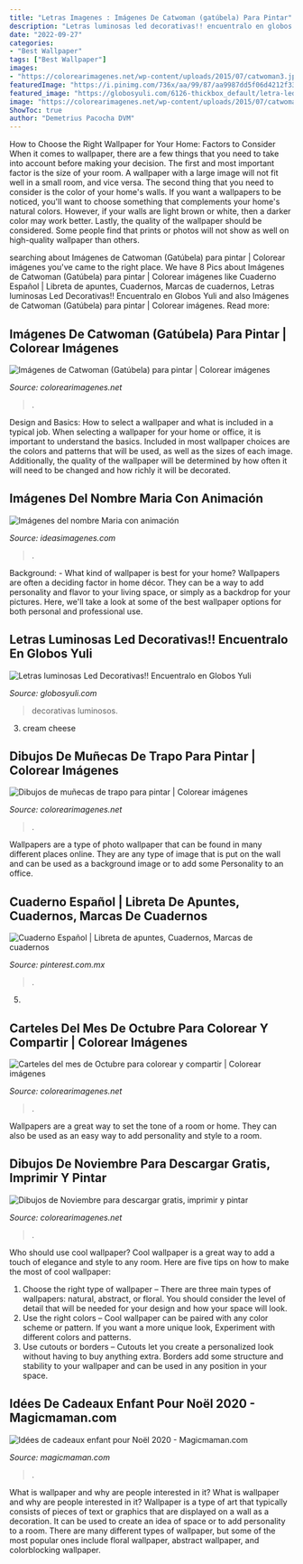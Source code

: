 ```yaml
---
title: "Letras Imagenes : Imágenes De Catwoman (gatúbela) Para Pintar"
description: "Letras luminosas led decorativas!! encuentralo en globos yuli"
date: "2022-09-27"
categories:
- "Best Wallpaper"
tags: ["Best Wallpaper"]
images:
- "https://colorearimagenes.net/wp-content/uploads/2015/07/catwoman3.jpg"
featuredImage: "https://i.pinimg.com/736x/aa/99/87/aa9987dd5f06d4212f33dbe9dfb176e5.jpg"
featured_image: "https://globosyuli.com/6126-thickbox_default/letra-led-luminosa.jpg"
image: "https://colorearimagenes.net/wp-content/uploads/2015/07/catwoman3.jpg"
ShowToc: true
author: "Demetrius Pacocha DVM"
---
```



How to Choose the Right Wallpaper for Your Home: Factors to Consider
When it comes to wallpaper, there are a few things that you need to take into account before making your decision. The first and most important factor is the size of your room. A wallpaper with a large image will not fit well in a small room, and vice versa. 
The second thing that you need to consider is the color of your home's walls. If you want a wallpapers to be noticed, you'll want to choose something that complements your home's natural colors. However, if your walls are light brown or white, then a darker color may work better. 
Lastly, the quality of the wallpaper should be considered. Some people find that prints or photos will not show as well on high-quality wallpaper than others.

	

		
searching about Imágenes de Catwoman (Gatúbela) para pintar | Colorear imágenes you've came to the right place. We have 8 Pics about Imágenes de Catwoman (Gatúbela) para pintar | Colorear imágenes like Cuaderno Español | Libreta de apuntes, Cuadernos, Marcas de cuadernos, Letras luminosas Led Decorativas!! Encuentralo en Globos Yuli and also Imágenes de Catwoman (Gatúbela) para pintar | Colorear imágenes. Read more:
		
    
## Imágenes De Catwoman (Gatúbela) Para Pintar | Colorear Imágenes

<img loading=lazy src="https://colorearimagenes.net/wp-content/uploads/2015/07/catwoman3.jpg" onerror="this.onerror=null;this.src='https://tse4.mm.bing.net/th?id=OIP.iE2gWJtjSEzSr63giPNa-gHaKe&amp;pid=15.1';" alt="Imágenes de Catwoman (Gatúbela) para pintar | Colorear imágenes">

_Source: colorearimagenes.net_

>. 

	

Design and Basics: How to select a wallpaper and what is included in a typical job.
When selecting a wallpaper for your home or office, it is important to understand the basics. Included in most wallpaper choices are the colors and patterns that will be used, as well as the sizes of each image. Additionally, the quality of the wallpaper will be determined by how often it will need to be changed and how richly it will be decorated.

    
## Imágenes Del Nombre Maria Con Animación

<img loading=lazy src="https://ideasimagenes.com/wp-content/uploads/2016/02/ma-1.jpeg" onerror="this.onerror=null;this.src='https://tse3.mm.bing.net/th?id=OIP.tPrW4s1igePT-et5yDGaTgHaE8&amp;pid=15.1';" alt="Imágenes del nombre Maria con animación">

_Source: ideasimagenes.com_

>. 

	

Background: - What kind of wallpaper is best for your home?
Wallpapers are often a deciding factor in home décor. They can be a way to add personality and flavor to your living space, or simply as a backdrop for your pictures. Here, we'll take a look at some of the best wallpaper options for both personal and professional use.

    
## Letras Luminosas Led Decorativas!! Encuentralo En Globos Yuli

<img loading=lazy src="https://globosyuli.com/6126-thickbox_default/letra-led-luminosa.jpg" onerror="this.onerror=null;this.src='https://tse2.mm.bing.net/th?id=OIP.iDFUMvNIyiJX8Yf4OXvMegHaHa&amp;pid=15.1';" alt="Letras luminosas Led Decorativas!! Encuentralo en Globos Yuli">

_Source: globosyuli.com_

>decorativas luminosos. 

	

3. cream cheese 

    
## Dibujos De Muñecas De Trapo Para Pintar | Colorear Imágenes

<img loading=lazy src="https://colorearimagenes.net/wp-content/uploads/2014/12/muneca-2.gif1_.gif" onerror="this.onerror=null;this.src='https://tse1.mm.bing.net/th?id=OIP.BclTck8GgrS9UxtqKxlbngHaKX&amp;pid=15.1';" alt="Dibujos de muñecas de trapo para pintar | Colorear imágenes">

_Source: colorearimagenes.net_

>. 

	



Wallpapers are a type of photo wallpaper that can be found in many different places online. They are any type of image that is put on the wall and can be used as a background image or to add some Personality to an office.

    
## Cuaderno Español | Libreta De Apuntes, Cuadernos, Marcas De Cuadernos

<img loading=lazy src="https://i.pinimg.com/736x/aa/99/87/aa9987dd5f06d4212f33dbe9dfb176e5.jpg" onerror="this.onerror=null;this.src='https://tse3.mm.bing.net/th?id=OIP.rt6XDlk4wCQOpTw-uNDJsAHaJ3&amp;pid=15.1';" alt="Cuaderno Español | Libreta de apuntes, Cuadernos, Marcas de cuadernos">

_Source: pinterest.com.mx_

>. 

	

5.

    
## Carteles Del Mes De Octubre Para Colorear Y Compartir | Colorear Imágenes

<img loading=lazy src="https://colorearimagenes.net/wp-content/uploads/2015/09/octubrecolo3.png" onerror="this.onerror=null;this.src='https://tse4.mm.bing.net/th?id=OIP.64bKDoWbX7GQFZ8EJnc4IgHaKa&amp;pid=15.1';" alt="Carteles del mes de Octubre para colorear y compartir | Colorear imágenes">

_Source: colorearimagenes.net_

>. 

	

Wallpapers are a great way to set the tone of a room or home. They can also be used as an easy way to add personality and style to a room.

    
## Dibujos De Noviembre Para Descargar Gratis, Imprimir Y Pintar

<img loading=lazy src="https://colorearimagenes.net/wp-content/uploads/2015/10/noviembrecolo2.gif" onerror="this.onerror=null;this.src='https://tse3.mm.bing.net/th?id=OIP.Wn3c-wVPtKNE8dbvPRXiLwHaKe&amp;pid=15.1';" alt="Dibujos de Noviembre para descargar gratis, imprimir y pintar">

_Source: colorearimagenes.net_

>. 

	

Who should use cool wallpaper?
Cool wallpaper is a great way to add a touch of elegance and style to any room. Here are five tips on how to make the most of cool wallpaper: 
1) Choose the right type of wallpaper – There are three main types of wallpapers: natural, abstract, or floral. You should consider the level of detail that will be needed for your design and how your space will look. 
2) Use the right colors – Cool wallpaper can be paired with any color scheme or pattern. If you want a more unique look, Experiment with different colors and patterns. 
3) Use cutouts or borders – Cutouts let you create a personalized look without having to buy anything extra. Borders add some structure and stability to your wallpaper and can be used in any position in your space.

    
## Idées De Cadeaux Enfant Pour Noël 2020 - Magicmaman.com

<img loading=lazy src="https://cache.magicmaman.com/data/photo/w1000_ci/53/jouets_noel.jpg" onerror="this.onerror=null;this.src='https://tse3.mm.bing.net/th?id=OIP.y6xRu3eQYg7-uqs_gsVRkQHaEK&amp;pid=15.1';" alt="Idées de cadeaux enfant pour Noël 2020 - Magicmaman.com">

_Source: magicmaman.com_

>. 

	

What is wallpaper and why are people interested in it?
What is wallpaper and why are people interested in it?
Wallpaper is a type of art that typically consists of pieces of text or graphics that are displayed on a wall as a decoration. It can be used to create an idea of space or to add personality to a room. There are many different types of wallpaper, but some of the most popular ones include floral wallpaper, abstract wallpaper, and colorblocking wallpaper.


